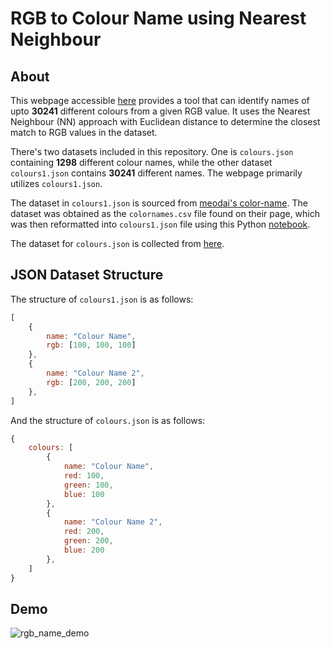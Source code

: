 # RGB to Colour Name using Nearest Neighbour
## About
This webpage accessible [here](https://rahcodes.github.io/rgbname/) provides a tool that can identify names of upto __30241__ different colours from a given RGB value. It uses the Nearest Neighbour (NN) approach with Euclidean distance to determine the closest match to RGB values in the dataset.

There's two datasets included in this repository. One is `colours.json` containing __1298__ different colour names, while the other dataset `colours1.json` contains __30241__ different names. The webpage primarily utilizes `colours1.json`.

The dataset in `colours1.json` is sourced from [meodai's color-name](https://github.com/meodai/color-names/). The dataset was obtained as the `colornames.csv` file found on their page, which was then reformatted into `colours1.json` file using this Python [notebook](https://colab.research.google.com/drive/1RywAYP84f83SpQTJpsCEPNuoIfqJexKu?usp=sharing).

The dataset for `colours.json` is collected from [here](https://www.kaggle.com/datasets/avi1023/color-names).
## JSON Dataset Structure
The structure of `colours1.json` is as follows:
```javascript
[
    {
        name: "Colour Name",
        rgb: [100, 100, 100]
    },
    {
        name: "Colour Name 2",
        rgb: [200, 200, 200]
    },
]
```
And the structure of `colours.json` is as follows:
```javascript
{
    colours: [
        {
            name: "Colour Name",
            red: 100,
            green: 100,
            blue: 100
        },
        {
            name: "Colour Name 2",
            red: 200,
            green: 200,
            blue: 200
        },
    ]
}
```
## Demo
![rgb_name_demo](https://github.com/rahcodes/rgbname/assets/39433922/4b066279-2fdb-453d-92c0-9f37657cbaf7)
